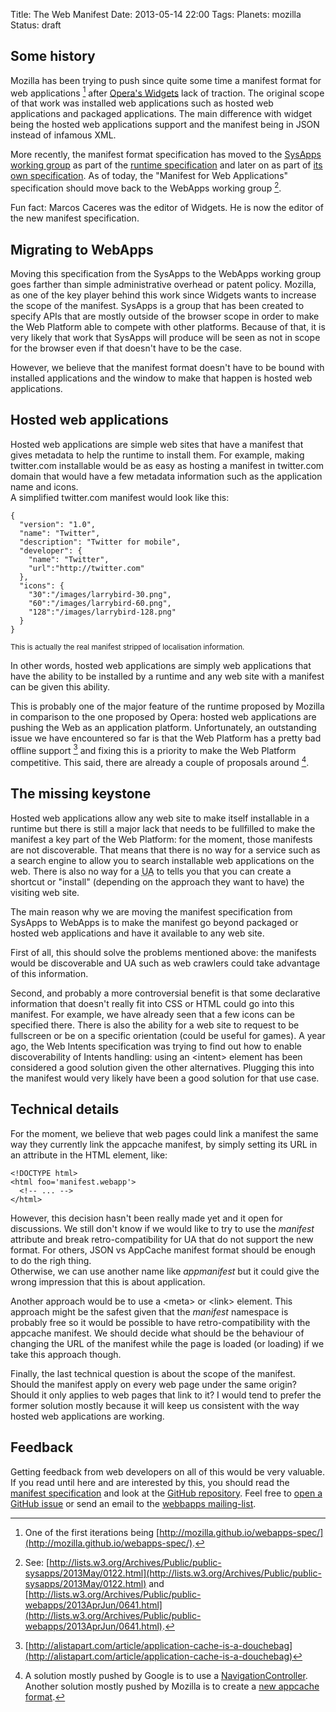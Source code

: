 Title: The Web Manifest
Date: 2013-05-14 22:00
Tags:
Planets: mozilla
Status: draft

Some history
------------

Mozilla has been trying to push since quite some time a manifest format for
web applications [^1] after [Opera's Widgets](http://www.w3.org/TR/widgets/)
lack of traction. The original scope of that work was installed web applications
such as hosted web applications and packaged applications. The main difference
with widget being the hosted web applications support and the manifest being in
JSON instead of infamous XML.

More recently, the manifest format specification has moved to the [SysApps
working group](http://www.w3.org/2012/sysapps/) as part of the [runtime
specification](http://www.w3.org/2012/sysapps/runtime/) and later on as part of [its own specification](http://www.w3.org/2012/sysapps/manifest/).
As of today, the "Manifest for Web Applications" specification should move back
to the WebApps working group [^2].

Fun fact: Marcos Caceres was the editor of Widgets. He is now the editor of the
new manifest specification.

Migrating to WebApps
--------------------

Moving this specification from the SysApps to the WebApps working group goes
farther than simple administrative overhead or patent policy. Mozilla, as one of
the key player behind this work since Widgets wants to increase the scope of the
manifest. SysApps is a group that has been created to specify APIs that are
mostly outside of the browser scope in order to make the Web Platform able to
compete with other platforms. Because of that, it is very likely that work that
SysApps will produce will be seen as not in scope for the browser even if that
doesn't have to be the case.

However, we believe that the manifest format doesn't have to be bound with
installed applications and the window to make that happen is hosted web
applications.

Hosted web applications
-----------------------

Hosted web applications are simple web sites that have a manifest that gives
metadata to help the runtime to install them. For example, making twitter.com
installable would be as easy as hosting a manifest in twitter.com domain that
would have a few metadata information such as the application name and icons.  
A simplified twitter.com manifest would look like this:

    {
      "version": "1.0",
      "name": "Twitter",
      "description": "Twitter for mobile",
      "developer": {
        "name": "Twitter",
        "url":"http://twitter.com"
      },
      "icons": {
        "30":"/images/larrybird-30.png",
        "60":"/images/larrybird-60.png",
        "128":"/images/larrybird-128.png"
      }
    }
<small>This is actually the real manifest stripped of localisation information.</small>

In other words, hosted web applications are simply web applications
that have the ability to be installed by a runtime and any web site with a
manifest can be given this ability.

This is probably one of the major feature of the runtime proposed by Mozilla in
comparison to the one proposed by Opera: hosted web applications are pushing the
Web as an application platform. Unfortunately, an outstanding issue we have
encountered so far is that the Web Platform has a pretty bad offline support [^3]
and fixing this is a priority to make the Web Platform competitive. This said,
there are already a couple of proposals around [^4].

The missing keystone
--------------------

Hosted web applications allow any web site to make itself installable in a
runtime but there is still a major lack that needs to be fullfilled to make the
manifest a key part of the Web Platform: for the moment, those manifests are not
discoverable. That means that there is no way for a service such as a search
engine to allow you to search installable web applications on the web. There is
also no way for a <abbr title='User Agent'>UA</abbr> to tells you that you can
create a shortcut or "install" (depending on the approach they want to have) the
visiting web site.

The main reason why we are moving the manifest specification from SysApps to
WebApps is to make the manifest go beyond packaged or hosted web applications
and have it available to any web site.

First of all, this should solve the problems mentioned above: the manifests
would be discoverable and UA such as web crawlers could take advantage of this
information.

Second, and probably a more controversial benefit is that some declarative
information that doesn't really fit into CSS or HTML could go into this
manifest. For example, we have already seen that a few icons can be specified
there. There is also the ability for a web site to request to be fullscreen or
be on a specific orientation (could be useful for games). A year ago, the Web
Intents specification was trying to find out how to enable discoverability of
Intents handling: using an &lt;intent&gt; element has been considered a good
solution given the other alternatives. Plugging this into the manifest would
very likely have been a good solution for that use case.

Technical details
-----------------

For the moment, we believe that web pages could link a manifest the same way
they currently link the appcache manifest, by simply setting its URL in an
attribute in the HTML element, like:

    <!DOCTYPE html>
    <html foo='manifest.webapp'>
      <!-- ... -->
    </html>

However, this decision hasn't been really made yet and it open for discussions.
We still don't know if we would like to try to use the _manifest_ attribute and
break retro-compatibility for UA that do not support the new format. For others,
JSON vs AppCache manifest format should be enough to do the righ thing.  
Otherwise, we can use another name like _appmanifest_ but it could give the
wrong impression that this is about application.

Another approach would be to use a &lt;meta&gt; or &lt;link&gt; element. This
approach might be the safest given that the _manifest_ namespace is probably
free so it would be possible to have retro-compatibility with the appcache
manifest. We should decide what should be the behaviour of changing the URL of
the manifest while the page is loaded (or loading) if we take this approach
though.

Finally, the last technical question is about the scope of the manifest. Should
the manifest apply on every web page under the same origin? Should it only
applies to web pages that link to it? I would tend to prefer the former solution
mostly because it will keep us consistent with the way hosted web applications
are working.

Feedback
--------

Getting feedback from web developers on all of this would be very valuable. If
you read until here and are interested by this, you should read the [manifest
specification](http://www.w3.org/2012/sysapps/manifest/) and look at the [GitHub
repository](https://github.com/w3c/manifest). Feel free to [open a GitHub issue](https://github.com/w3c/manifest/issues/new) or send an email to the [webbapps mailing-list](http://lists.w3.org/Archives/Public/public-webapps/).

[^1]: One of the first iterations being [http://mozilla.github.io/webapps-spec/](http://mozilla.github.io/webapps-spec/).
[^2]: See: [http://lists.w3.org/Archives/Public/public-sysapps/2013May/0122.html](http://lists.w3.org/Archives/Public/public-sysapps/2013May/0122.html) and [http://lists.w3.org/Archives/Public/public-webapps/2013AprJun/0641.html](http://lists.w3.org/Archives/Public/public-webapps/2013AprJun/0641.html).
[^3]: [http://alistapart.com/article/application-cache-is-a-douchebag](http://alistapart.com/article/application-cache-is-a-douchebag)
[^4]: A solution mostly pushed by Google is to use a [NavigationController](https://github.com/slightlyoff/NavigationController). Another solution mostly pushed by Mozilla
is to create a [new appcache format](http://lists.w3.org/Archives/Public/public-webapps/2013JanMar/0977.html).